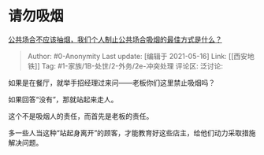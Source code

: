 # 请勿吸烟
[公共场合不应该抽烟，我们个人制止公共场合吸烟的最佳方式是什么？](https://www.zhihu.com/question/19584139/answer/855246586)

> Author: #0-Anonymity
> Last update: [编辑于 2021-05-16]
> Link: [[西安地铁]]
> Tag: #1-家族/1B-处世/2-外务/2e-冲突处理
> 评论区:
> 泛讨论:

如果是在餐厅，就举手招经理过来问——老板你们这里禁止吸烟吗？

如果回答“没有”，那就站起来走人。

这个不是吸烟人的责任，而首先是老板的责任。

多一些人当这种“站起身离开”的顾客，才能教育好这些店主，给他们动力采取措施解决问题。
